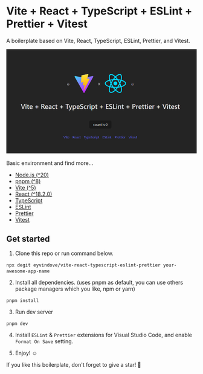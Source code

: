 # Vite + React + TypeScript + ESLint + Prettier + Vitest

A boilerplate based on Vite, React, TypeScript, ESLint, Prettier, and Vitest.

![Profile Image](/src/assets/profile.png)

Basic environment and find more...

- [Node.js (^20)](https://nodejs.org/)
- [pnpm (^8)](https://pnpm.io/)
- [Vite (^5)](https://vitejs.dev/)
- [React (^18.2.0)](https://react.dev/)
- [TypeScript](https://www.typescriptlang.org/)
- [ESLint](https://eslint.org/)
- [Prettier](https://prettier.io/)
- [Vitest](https://vitest.dev/)

## Get started

1. Clone this repo or run command below.

```
npx degit eyvindove/vite-react-typescript-eslint-prettier your-awesome-app-name
```

2. Install all dependencies. (uses pnpm as default, you can use others package managers which you like, npm or yarn)

```
pnpm install
```

3. Run dev server

```
pnpm dev
```

4. Install `ESLint` & `Prettier` extensions for Visual Studio Code, and enable `Format On Save` setting.

5. Enjoy! ☺

If you like this boilerplate, don't forget to give a star! :star2:
